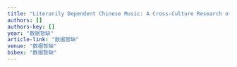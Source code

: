 ```yaml
---
title: "Literarily Dependent Chinese Music: A Cross-Culture Research of Chinese and Western Musical Score Based on Automatically Interpretation"
authors: []
authors-key: []
year: "数据暂缺"
article-link: "数据暂缺"
venue: "数据暂缺"
bibex: "数据暂缺"
---
```

